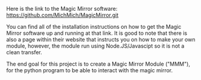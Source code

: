 Here is the link to the Magic Mirror software:
https://github.com/MichMich/MagicMirror.git

You can find all of the installation instructions on how to get the Magic Mirror software up and running at that link.
It is good to note that there is also a page within their website that instructs you on how to make your own module, however,
the module run using Node.JS/Javascipt so it is not a clean transfer.

The end goal for this project is to create a Magic Mirror Module ("MMM"), for the python program to be able to interact
with the magic mirror.
